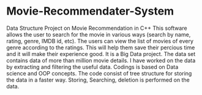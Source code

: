 # Movie-Recommendater-System
Data Structure Project on Movie Recommendation in C++
This software allows the user to search for the movie in various ways (search by name, rating, genre, IMDB id, etc). The users can view the list of movies of every genre according to the ratings. This will help them save their percious time and it will make their experience good. It is a Big Data project. The data set contains data of more than million movie details. I have worked on the data by extracting and filtering the useful data. Codings is based on Data science and OOP concepts. The code consist of tree structure for storing the data in a faster way. Storing, Searching, deletion is performed on the data.
